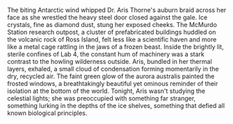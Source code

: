 The biting Antarctic wind whipped Dr. Aris Thorne's auburn braid across her face as she wrestled the heavy steel door closed against the gale.  Ice crystals, fine as diamond dust, stung her exposed cheeks.  The McMurdo Station research outpost, a cluster of prefabricated buildings huddled on the volcanic rock of Ross Island, felt less like a scientific haven and more like a metal cage rattling in the jaws of a frozen beast. Inside the brightly lit, sterile confines of Lab 4, the constant hum of machinery was a stark contrast to the howling wilderness outside. Aris, bundled in her thermal layers, exhaled, a small cloud of condensation forming momentarily in the dry, recycled air.  The faint green glow of the aurora australis painted the frosted windows, a breathtakingly beautiful yet ominous reminder of their isolation at the bottom of the world.  Tonight, Aris wasn't studying the celestial lights; she was preoccupied with something far stranger, something lurking in the depths of the ice shelves, something that defied all known biological principles.
